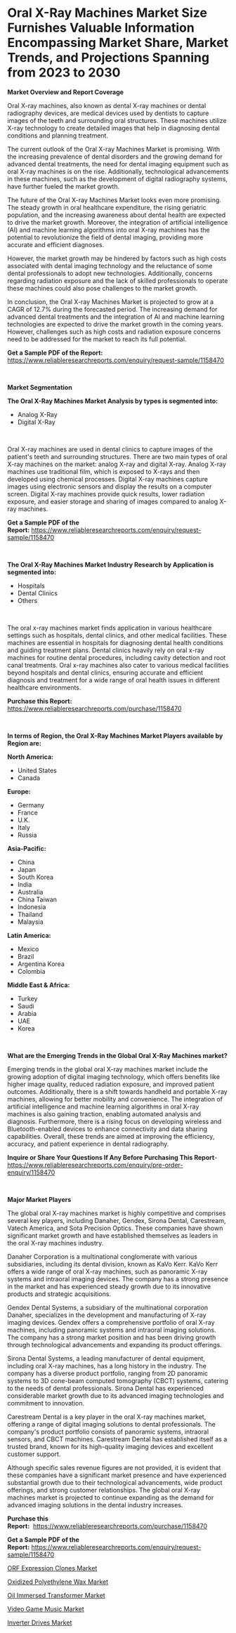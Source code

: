 <p><h1>Oral X-Ray Machines Market Size Furnishes Valuable Information Encompassing Market Share, Market Trends, and Projections Spanning from 2023 to 2030</h1></p><p><strong>Market Overview and Report Coverage</strong></p>
<p><p>Oral X-ray machines, also known as dental X-ray machines or dental radiography devices, are medical devices used by dentists to capture images of the teeth and surrounding oral structures. These machines utilize X-ray technology to create detailed images that help in diagnosing dental conditions and planning treatment.</p><p>The current outlook of the Oral X-ray Machines Market is promising. With the increasing prevalence of dental disorders and the growing demand for advanced dental treatments, the need for dental imaging equipment such as oral X-ray machines is on the rise. Additionally, technological advancements in these machines, such as the development of digital radiography systems, have further fueled the market growth.</p><p>The future of the Oral X-ray Machines Market looks even more promising. The steady growth in oral healthcare expenditure, the rising geriatric population, and the increasing awareness about dental health are expected to drive the market growth. Moreover, the integration of artificial intelligence (AI) and machine learning algorithms into oral X-ray machines has the potential to revolutionize the field of dental imaging, providing more accurate and efficient diagnoses.</p><p>However, the market growth may be hindered by factors such as high costs associated with dental imaging technology and the reluctance of some dental professionals to adopt new technologies. Additionally, concerns regarding radiation exposure and the lack of skilled professionals to operate these machines could also pose challenges to the market growth.</p><p>In conclusion, the Oral X-ray Machines Market is projected to grow at a CAGR of 12.7% during the forecasted period. The increasing demand for advanced dental treatments and the integration of AI and machine learning technologies are expected to drive the market growth in the coming years. However, challenges such as high costs and radiation exposure concerns need to be addressed for the market to reach its full potential.</p></p>
<p><strong>Get a Sample PDF of the Report:</strong> <a href="https://www.reliableresearchreports.com/enquiry/request-sample/1158470">https://www.reliableresearchreports.com/enquiry/request-sample/1158470</a></p>
<p>&nbsp;</p>
<p><strong>Market Segmentation</strong></p>
<p><strong>The Oral X-Ray Machines Market Analysis by types is segmented into:</strong></p>
<p><ul><li>Analog X-Ray</li><li>Digital X-Ray</li></ul></p>
<p>&nbsp;</p>
<p><p>Oral X-ray machines are used in dental clinics to capture images of the patient's teeth and surrounding structures. There are two main types of oral X-ray machines on the market: analog X-ray and digital X-ray. Analog X-ray machines use traditional film, which is exposed to X-rays and then developed using chemical processes. Digital X-ray machines capture images using electronic sensors and display the results on a computer screen. Digital X-ray machines provide quick results, lower radiation exposure, and easier storage and sharing of images compared to analog X-ray machines.</p></p>
<p><strong>Get a Sample PDF of the Report:</strong>&nbsp;<a href="https://www.reliableresearchreports.com/enquiry/request-sample/1158470">https://www.reliableresearchreports.com/enquiry/request-sample/1158470</a></p>
<p>&nbsp;</p>
<p><strong>The Oral X-Ray Machines Market Industry Research by Application is segmented into:</strong></p>
<p><ul><li>Hospitals</li><li>Dental Clinics</li><li>Others</li></ul></p>
<p>&nbsp;</p>
<p><p>The oral x-ray machines market finds application in various healthcare settings such as hospitals, dental clinics, and other medical facilities. These machines are essential in hospitals for diagnosing dental health conditions and guiding treatment plans. Dental clinics heavily rely on oral x-ray machines for routine dental procedures, including cavity detection and root canal treatments. Oral x-ray machines also cater to various medical facilities beyond hospitals and dental clinics, ensuring accurate and efficient diagnosis and treatment for a wide range of oral health issues in different healthcare environments.</p></p>
<p><strong>Purchase this Report:</strong>&nbsp; <a href="https://www.reliableresearchreports.com/purchase/1158470">https://www.reliableresearchreports.com/purchase/1158470</a></p>
<p>&nbsp;</p>
<p><strong>In terms of Region, the Oral X-Ray Machines Market Players available by Region are:</strong></p>
<p>
    <p> <strong> North America: </strong>
        <ul>
            <li>United States</li>
            <li>Canada</li>
        </ul>
        </p> 
    <p> <strong> Europe: </strong>
        <ul>
            <li>Germany</li>
            <li>France</li>
            <li>U.K.</li>
            <li>Italy</li>
            <li>Russia</li>
        </ul>
        </p> 
    <p> <strong> Asia-Pacific: </strong>
        <ul>
            <li>China</li>
            <li>Japan</li>
            <li>South Korea</li>
            <li>India</li>
            <li>Australia</li>
            <li>China Taiwan</li>
            <li>Indonesia</li>
            <li>Thailand</li>
            <li>Malaysia</li>
        </ul>
        </p> 
    <p> <strong> Latin America: </strong>
        <ul>
            <li>Mexico</li>
            <li>Brazil</li>
            <li>Argentina Korea</li>
            <li>Colombia</li>
        </ul>
        </p> 
    <p> <strong> Middle East & Africa: </strong>
        <ul>
            <li>Turkey</li>
            <li>Saudi</li>
            <li>Arabia</li>
            <li>UAE</li>
            <li>Korea</li>
        </ul>
    </p>
    </p>
<p>&nbsp;</p>
<p><strong>What are the Emerging Trends in the Global Oral X-Ray Machines market?</strong></p>
<p><p>Emerging trends in the global oral X-ray machines market include the growing adoption of digital imaging technology, which offers benefits like higher image quality, reduced radiation exposure, and improved patient outcomes. Additionally, there is a shift towards handheld and portable X-ray machines, allowing for better mobility and convenience. The integration of artificial intelligence and machine learning algorithms in oral X-ray machines is also gaining traction, enabling automated analysis and diagnosis. Furthermore, there is a rising focus on developing wireless and Bluetooth-enabled devices to enhance connectivity and data sharing capabilities. Overall, these trends are aimed at improving the efficiency, accuracy, and patient experience in dental radiography.</p></p>
<p><strong>Inquire or Share Your Questions If Any Before Purchasing This Report</strong>- <a href="https://www.reliableresearchreports.com/enquiry/pre-order-enquiry/1158470">https://www.reliableresearchreports.com/enquiry/pre-order-enquiry/1158470</a></p>
<p>&nbsp;</p>
<p><strong>Major Market Players</strong></p>
<p><p>The global oral X-ray machines market is highly competitive and comprises several key players, including Danaher, Gendex, Sirona Dental, Carestream, Vatech America, and Sota Precision Optics. These companies have shown significant market growth and have established themselves as leaders in the oral X-ray machines industry.</p><p>Danaher Corporation is a multinational conglomerate with various subsidiaries, including its dental division, known as KaVo Kerr. KaVo Kerr offers a wide range of oral X-ray machines, such as panoramic X-ray systems and intraoral imaging devices. The company has a strong presence in the market and has experienced steady growth due to its innovative products and strategic acquisitions.</p><p>Gendex Dental Systems, a subsidiary of the multinational corporation Danaher, specializes in the development and manufacturing of X-ray imaging devices. Gendex offers a comprehensive portfolio of oral X-ray machines, including panoramic systems and intraoral imaging solutions. The company has a strong market position and has been driving growth through technological advancements and expanding its product offerings.</p><p>Sirona Dental Systems, a leading manufacturer of dental equipment, including oral X-ray machines, has a long history in the industry. The company has a diverse product portfolio, ranging from 2D panoramic systems to 3D cone-beam computed tomography (CBCT) systems, catering to the needs of dental professionals. Sirona Dental has experienced considerable market growth due to its advanced imaging technologies and commitment to innovation.</p><p>Carestream Dental is a key player in the oral X-ray machines market, offering a range of digital imaging solutions to dental professionals. The company's product portfolio consists of panoramic systems, intraoral sensors, and CBCT machines. Carestream Dental has established itself as a trusted brand, known for its high-quality imaging devices and excellent customer support.</p><p>Although specific sales revenue figures are not provided, it is evident that these companies have a significant market presence and have experienced substantial growth due to their technological advancements, wide product offerings, and strong customer relationships. The global oral X-ray machines market is projected to continue expanding as the demand for advanced imaging solutions in the dental industry increases.</p></p>
<p><strong>Purchase this Report:</strong>&nbsp;&nbsp;<a href="https://www.reliableresearchreports.com/purchase/1158470">https://www.reliableresearchreports.com/purchase/1158470</a></p>
<p></p>
<p><strong>Get a Sample PDF of the Report:</strong>&nbsp;<a href="https://www.reliableresearchreports.com/enquiry/request-sample/1158470">https://www.reliableresearchreports.com/enquiry/request-sample/1158470</a></p>
<p><p><a href="https://github.com/ashepherd82/Market-Research-Report-List-1/blob/main/orf-expression-clones-market.md">ORF Expression Clones Market</a></p><p><a href="https://www.linkedin.com/pulse/oxidized-polyethylene-wax-market-share-amp-new-trends-qub6e/">Oxidized Polyethylene Wax Market</a></p><p><a href="https://medium.com/@darrensipes2023/oil-immersed-transformer-market-size-growth-forecast-2023-2030-aa5b048f8db4">Oil Immersed Transformer Market</a></p><p><a href="https://www.linkedin.com/pulse/video-game-music-market-size-2023-2030-global-industrial-1gyqe/">Video Game Music Market</a></p><p><a href="https://medium.com/@soledadroob625/inverter-drives-market-size-growth-forecast-2023-2030-56441165571c">Inverter Drives Market</a></p></p>